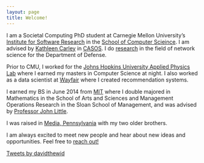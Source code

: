 ```yaml
---
layout: page
title: Welcome!
---
```


I am a Societal Computing PhD student at Carnegie Mellon University’s [Institute for Software Research](http://isri.cmu.edu/index.html) in the [School of Computer Scieince](https://www.cs.cmu.edu). I am advised by [Kathleen Carley](http://www.casos.cs.cmu.edu/bios/carley/carley.html) in [CASOS](http://casos.cs.cmu.edu). I do [research](/research) in the field of network science for the Department of Defense.  

Prior to CMU, I worked for the [Johns Hopkins University Applied Physics Lab](https://www.jhuapl.edu/) where I earned my masters in Computer Science at night. I also worked as a data scientist at [Wayfair](www.wayfair.com) where I created recommendation systems.

I earned my BS in June 2014 from  [MIT](http://mit.edu) where I double majored in Mathematics in the School of Arts and Sciences and Management Operations Research in the Sloan School of Management, and was advised by [Professor John Little](https://mitsloan.mit.edu/faculty/directory/john-d-c-little).

I was raised in [Media, Pennsylvania](https://visitmediapa.com/) with my two older brothers. 

I am always excited to meet new people and hear about new ideas and opportunities. Feel free to [reach out!](/contact)

<div class="feeds clearfix">
  <div class="feed-container">
      <a class="twitter-timeline" href="https://twitter.com/davidthewid" data-tweet-limit="2">Tweets by davidthewid</a> <script async src="//platform.twitter.com/widgets.js" charset="utf-8"></script>
      <!-- <a class="twitter-timeline"
        href="https://twitter.com/DavidTheWid">
      Tweets by @DavidTheWid
      </a> -->
    </div>  
</div>

<script>window.twttr = (function(d, s, id) {
  var js, fjs = d.getElementsByTagName(s)[0],
    t = window.twttr || {};
  if (d.getElementById(id)) return t;
  js = d.createElement(s);
  js.id = id;
  js.src = "https://platform.twitter.com/widgets.js";
  fjs.parentNode.insertBefore(js, fjs);

  t._e = [];
  t.ready = function(f) {
    t._e.push(f);
  };

  return t;
}(document, "script", "twitter-wjs"));</script>
